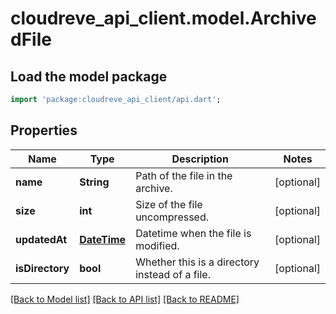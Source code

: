 # cloudreve_api_client.model.ArchivedFile

## Load the model package
```dart
import 'package:cloudreve_api_client/api.dart';
```

## Properties
Name | Type | Description | Notes
------------ | ------------- | ------------- | -------------
**name** | **String** | Path of the file in the archive. | [optional] 
**size** | **int** | Size of the file uncompressed. | [optional] 
**updatedAt** | [**DateTime**](DateTime.md) | Datetime when the file is modified. | [optional] 
**isDirectory** | **bool** | Whether this is a directory instead of a file. | [optional] 

[[Back to Model list]](../README.md#documentation-for-models) [[Back to API list]](../README.md#documentation-for-api-endpoints) [[Back to README]](../README.md)


